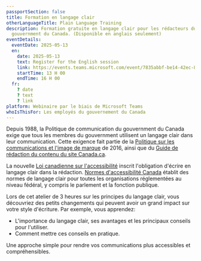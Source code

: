 ```yaml
---
passportSection: false
title: Formation en langage clair
otherLanguageTitle: Plain Language Training
description: Formation gratuite en langage clair pour les rédacteurs du
  gouvernment du Canada. (Disponible en anglais seulement)
eventDetails:
  eventDate: 2025-05-13
  en:
    date: 2025-05-13
    text: Register for the English session
    link: https://events.teams.microsoft.com/event/7835abbf-be14-42ec-838a-fee100f3d6a6@d05bc194-94bf-4ad6-ae2e-1db0f2e38f5e
    startTime: 13 H 00
    endTime: 16 H 00
  fr:
    ? date
    ? text
    ? link
platform: Webinaire par le biais de Microsoft Teams
whoIsThisFor: Les employés du gouvernement du Canada
---
```

Depuis 1988, la Politique de communication du gouvernment du Canada exige que tous les membres du gouvernment utilisent un langage clair dans leur communication. Cette exigence fait partie de la [Politique sur les communications et l'image de marque](https://www.tbs-sct.canada.ca/pol/doc-fra.aspx?id=30683) de 2016, ainsi que du [Guide de rédaction du contenu du site Canada.ca](https://conception.canada.ca/guide-redaction/).

La nouvelle [Loi canadienne sur l'accessibilité](https://laws.justice.gc.ca/fra/lois/a-0.6/page-2.html) inscrit l'obligation d'écrire en langage clair dans la rédaction. [Normes d'accessibilité Canada](https://accessibilite.canada.ca/) établit des normes de langage clair pour toutes les organisations réglementées au niveau fédéral, y compris le parlement et la fonction publique.

Lors de cet atelier de 3 heures sur les principes du langage clair, vous découvriez des petits changements qui peuvent avoir un grand impact sur votre style d'écriture. Par exemple, vous apprendez:

* L'importance du langage clair, ses avantages et les principaux conseils pour l'utiliser.
* Comment mettre ces conseils en pratique.

Une approche simple pour rendre vos communications plus accessibles et compréhensibles.
